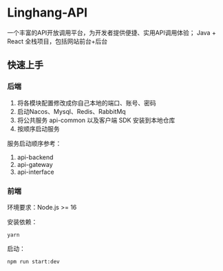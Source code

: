 # Linghang-API
一个丰富的API开放调用平台，为开发者提供便捷、实用API调用体验； Java + React 全栈项目，包括网站前台+后台

## 快速上手

### 后端

1. 将各模块配置修改成你自己本地的端口、账号、密码
2. 启动Nacos、Mysql、Redis、RabbitMq
3. 将公共服务 api-common 以及客户端 SDK 安装到本地仓库
4. 按顺序启动服务

服务启动顺序参考：
1. api-backend
2. api-gateway
3. api-interface

### 前端

环境要求：Node.js >= 16

安装依赖：

```
yarn
```

启动：

```
npm run start:dev
```
